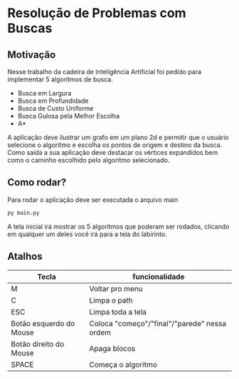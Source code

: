 # Resolução de Problemas com Buscas

## Motivação

Nesse trabalho da cadeira de Inteligência Artificial foi pedido para implementar 5 algoritmos de busca.

- Busca em Largura
- Busca em Profundidade
- Busca de Custo Uniforme
- Busca Gulosa pela Melhor Escolha
- A*

A aplicação deve ilustrar um grafo em um plano 2d e permitir que o usuário selecione o algoritmo e escolha os pontos de origem e destino da busca. Como saída a sua aplicação deve destacar os vértices expandidos bem como o caminho escolhido pelo algoritmo selecionado.

## Como rodar?

Para rodar o aplicação deve ser executada o arquivo main

```bash
py main.py
```

A tela inicial irá mostrar os 5 algoritmos que poderam ser rodados, clicando em qualquer um deles você irá para a tela do labirinto.

## Atalhos

| Tecla | funcionalidade |
|-------|----------------|
|  M    | Voltar pro menu |
|  C    | Limpa o path |
|  ESC  | Limpa toda a tela |
|  Botão esquerdo do Mouse   | Coloca "começo"/"final"/"parede" nessa ordem |
|  Botão direito do Mouse  | Apaga blocos |
|  SPACE  | Começa o algoritmo |
